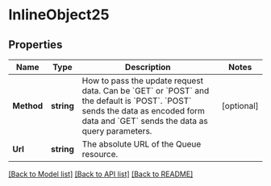 # InlineObject25

## Properties

Name | Type | Description | Notes
------------ | ------------- | ------------- | -------------
**Method** | **string** | How to pass the update request data. Can be &#x60;GET&#x60; or &#x60;POST&#x60; and the default is &#x60;POST&#x60;. &#x60;POST&#x60; sends the data as encoded form data and &#x60;GET&#x60; sends the data as query parameters. | [optional] 
**Url** | **string** | The absolute URL of the Queue resource. | 

[[Back to Model list]](../README.md#documentation-for-models) [[Back to API list]](../README.md#documentation-for-api-endpoints) [[Back to README]](../README.md)


